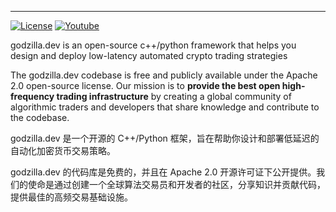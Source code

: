 
----
[![License](https://img.shields.io/badge/License-Apache%202.0-informational.svg)](https://github.com/godzilla-foundation/godzilla-community/blob/master/LICENSE)
[![Youtube](https://img.shields.io/youtube/channel/subscribers/UCxzzdEnDRbylLMWmaMjywOA)](https://www.youtube.com/@godzilla-dev)

godzilla.dev is an open-source c++/python framework that helps you design and deploy low-latency automated crypto trading strategies

The godzilla.dev codebase is free and publicly available under the Apache 2.0 open-source license. Our mission is to **provide the best open high-frequency trading infrastructure** by creating a global community of algorithmic traders and developers that share knowledge and contribute to the codebase.

godzilla.dev 是一个开源的 C++/Python 框架，旨在帮助你设计和部署低延迟的自动化加密货币交易策略。

godzilla.dev 的代码库是免费的，并且在 Apache 2.0 开源许可证下公开提供。我们的使命是通过创建一个全球算法交易员和开发者的社区，分享知识并贡献代码，提供最佳的高频交易基础设施。